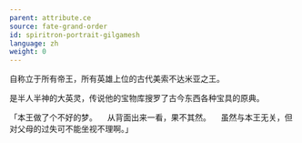 ```yaml
---
parent: attribute.ce
source: fate-grand-order
id: spiritron-portrait-gilgamesh
language: zh
weight: 0
---
```


自称立于所有帝王，所有英雄上位的古代美索不达米亚之王。

是半人半神的大英灵，传说他的宝物库搜罗了古今东西各种宝具的原典。

「本王做了个不好的梦。
　从背面出来一看，果不其然。
　虽然与本王无关，但对父母的过失可不能坐视不理啊。」
